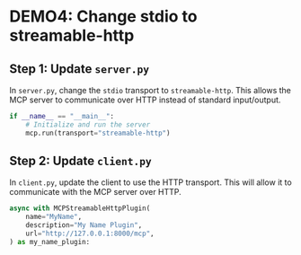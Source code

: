# DEMO4: Change stdio to streamable-http

## Step 1: Update `server.py`

In `server.py`, change the `stdio` transport to `streamable-http`. This allows the MCP server to communicate over HTTP instead of standard input/output.

```python
if __name__ == "__main__":
    # Initialize and run the server
    mcp.run(transport="streamable-http")
```

## Step 2: Update `client.py`

In `client.py`, update the client to use the HTTP transport. This will allow it to communicate with the MCP server over HTTP.

```python
async with MCPStreamableHttpPlugin(
    name="MyName",
    description="My Name Plugin",
    url="http://127.0.0.1:8000/mcp",
) as my_name_plugin:
```